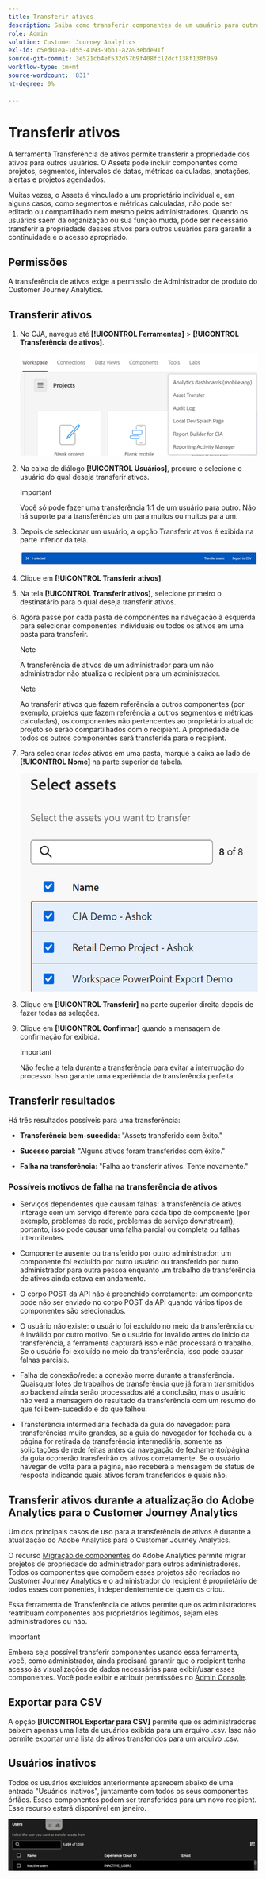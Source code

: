 ```yaml
---
title: Transferir ativos
description: Saiba como transferir componentes de um usuário para outro
role: Admin
solution: Customer Journey Analytics
exl-id: c5ed81ea-1d55-4193-9bb1-a2a93ebde91f
source-git-commit: 3e521cb4ef532d57b9f408fc12dcf138f130f059
workflow-type: tm+mt
source-wordcount: '831'
ht-degree: 0%

---
```


# Transferir ativos

A ferramenta Transferência de ativos permite transferir a propriedade dos ativos para outros usuários. O Assets pode incluir componentes como projetos, segmentos, intervalos de datas, métricas calculadas, anotações, alertas e projetos agendados.

Muitas vezes, o Assets é vinculado a um proprietário individual e, em alguns casos, como segmentos e métricas calculadas, não pode ser editado ou compartilhado nem mesmo pelos administradores. Quando os usuários saem da organização ou sua função muda, pode ser necessário transferir a propriedade desses ativos para outros usuários para garantir a continuidade e o acesso apropriado.

## Permissões

A transferência de ativos exige a permissão de Administrador de produto do Customer Journey Analytics.

## Transferir ativos

1. No CJA, navegue até **[!UICONTROL Ferramentas]** > **[!UICONTROL Transferência de ativos]**.

   ![Item de menu de transferência de ativos](/help/tools/asset-transfer/assets/asset-transfer.png)

1. Na caixa de diálogo **[!UICONTROL Usuários]**, procure e selecione o usuário do qual deseja transferir ativos.

   >[!IMPORTANT]
   >
   >Você só pode fazer uma transferência 1:1 de um usuário para outro. Não há suporte para transferências um para muitos ou muitos para um.


1. Depois de selecionar um usuário, a opção Transferir ativos é exibida na parte inferior da tela.

   ![Opção de menu Transferir ativos](/help/tools/asset-transfer/assets/after-selection.png)

1. Clique em **[!UICONTROL Transferir ativos]**.

1. Na tela **[!UICONTROL Transferir ativos]**, selecione primeiro o destinatário para o qual deseja transferir ativos.

1. Agora passe por cada pasta de componentes na navegação à esquerda para selecionar componentes individuais ou todos os ativos em uma pasta para transferir.

   >[!NOTE]
   >
   >A transferência de ativos de um administrador para um não administrador não atualiza o recipient para um administrador.


   >[!NOTE]
   >
   >    Ao transferir ativos que fazem referência a outros componentes (por exemplo, projetos que fazem referência a outros segmentos e métricas calculadas), os componentes não pertencentes ao proprietário atual do projeto só serão compartilhados com o recipient. A propriedade de todos os outros componentes será transferida para o recipient.

1. Para selecionar _todos_ ativos em uma pasta, marque a caixa ao lado de **[!UICONTROL Nome]** na parte superior da tabela.

   ![selecione os ativos a serem transferidos](/help/tools/asset-transfer/assets/select-assets.png)

1. Clique em **[!UICONTROL Transferir]** na parte superior direita depois de fazer todas as seleções.

1. Clique em **[!UICONTROL Confirmar]** quando a mensagem de confirmação for exibida.

   >[!IMPORTANT]
   >
   >Não feche a tela durante a transferência para evitar a interrupção do processo. Isso garante uma experiência de transferência perfeita.

## Transferir resultados

Há três resultados possíveis para uma transferência:

- **Transferência bem-sucedida**: &quot;Assets transferido com êxito.&quot;

- **Sucesso parcial**: &quot;Alguns ativos foram transferidos com êxito.&quot;

- **Falha na transferência**: &quot;Falha ao transferir ativos. Tente novamente.&quot;

### Possíveis motivos de falha na transferência de ativos

- Serviços dependentes que causam falhas: a transferência de ativos interage com um serviço diferente para cada tipo de componente (por exemplo, problemas de rede, problemas de serviço downstream), portanto, isso pode causar uma falha parcial ou completa ou falhas intermitentes.

- Componente ausente ou transferido por outro administrador: um componente foi excluído por outro usuário ou transferido por outro administrador para outra pessoa enquanto um trabalho de transferência de ativos ainda estava em andamento.

- O corpo POST da API não é preenchido corretamente: um componente pode não ser enviado no corpo POST da API quando vários tipos de componentes são selecionados.

- O usuário não existe: o usuário foi excluído no meio da transferência ou é inválido por outro motivo. Se o usuário for inválido antes do início da transferência, a ferramenta capturará isso e não processará o trabalho. Se o usuário foi excluído no meio da transferência, isso pode causar falhas parciais.

- Falha de conexão/rede: a conexão morre durante a transferência. Quaisquer lotes de trabalhos de transferência que já foram transmitidos ao backend ainda serão processados até a conclusão, mas o usuário não verá a mensagem do resultado da transferência com um resumo do que foi bem-sucedido e do que falhou.

- Transferência intermediária fechada da guia do navegador: para transferências muito grandes, se a guia do navegador for fechada ou a página for retirada da transferência intermediária, somente as solicitações de rede feitas antes da navegação de fechamento/página da guia ocorrerão transferirão os ativos corretamente. Se o usuário navegar de volta para a página, não receberá a mensagem de status de resposta indicando quais ativos foram transferidos e quais não.

## Transferir ativos durante a atualização do Adobe Analytics para o Customer Journey Analytics

Um dos principais casos de uso para a transferência de ativos é durante a atualização do Adobe Analytics para o Customer Journey Analytics.

O recurso [Migração de componentes](https://experienceleague.adobe.com/en/docs/analytics/admin/admin-tools/component-migration/component-migration) do Adobe Analytics permite migrar projetos de propriedade do administrador para outros administradores. Todos os componentes que compõem esses projetos são recriados no Customer Journey Analytics e o administrador do recipient é proprietário de todos esses componentes, independentemente de quem os criou.

Essa ferramenta de Transferência de ativos permite que os administradores reatribuam componentes aos proprietários legítimos, sejam eles administradores ou não.

>[!IMPORTANT]
>
>Embora seja possível transferir componentes usando essa ferramenta, você, como administrador, ainda precisará garantir que o recipient tenha acesso às visualizações de dados necessárias para exibir/usar esses componentes. Você pode exibir e atribuir permissões no [Admin Console](https://helpx.adobe.com/br/enterprise/using/admin-console.html).

## Exportar para CSV

A opção **[!UICONTROL Exportar para CSV]** permite que os administradores baixem apenas uma lista de usuários exibida para um arquivo .csv. Isso não permite exportar uma lista de ativos transferidos para um arquivo .csv.

## Usuários inativos

Todos os usuários excluídos anteriormente aparecem abaixo de uma entrada &quot;Usuários inativos&quot;, juntamente com todos os seus componentes órfãos. Esses componentes podem ser transferidos para um novo recipient. Esse recurso estará disponível em janeiro.

![Usuários inativos aparecendo na interface do usuário Transferir ativos](assets/inactive-users.png)

